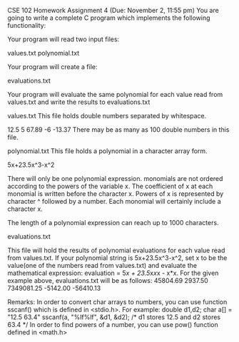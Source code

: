 CSE 102 Homework Assignment 4 (Due: November 2, 11:55 pm)
You are going to write a complete C program which implements the following functionality:

Your program will read two input files:

values.txt
polynomial.txt


Your program will create a file:

evaluations.txt

Your program will evaluate the same polynomial for each value read from values.txt and write the results to evaluations.txt

values.txt
This file holds double numbers separated by whitespace.

12.5 5 67.89 -6 -13.37
There may be as many as 100 double numbers in this file.


polynomial.txt
This file holds a polynomial in a character array form.

5x+23.5x^3-x^2


There will only be one polynomial expression. monomials are not ordered according to the powers of the variable x. The coefficient of x at each monomial is written before the character x. Powers of x is represented by character ^ followed by a number. Each monomial will certainly include a character x.

The length of a polynomial expression can reach up to 1000 characters.

evaluations.txt

This file will hold the results of polynomial evaluations for each value read from values.txt. If your polynomial string is 5x+23.5x^3-x^2, set x to be the value(one of the numbers read from values.txt) and evaluate the mathematical expression: evaluation = 5*x + 23.5*x*x*x - x*x. For the given example above, evaluations.txt will be as follows:
45804.69
2937.50
7349081.25
-5142.00
-56410.13


Remarks:
In order to convert char arrays to numbers, you can use function sscanf() which is defined in <stdio.h>. For example:
double d1,d2;
char a[] = "12.5 63.4"
sscanf(a, "%lf%lf", &d1, &d2);
/* d1 stores 12.5 and d2 stores 63.4 */
In order to find powers of a number, you can use pow() function defined in <math.h>